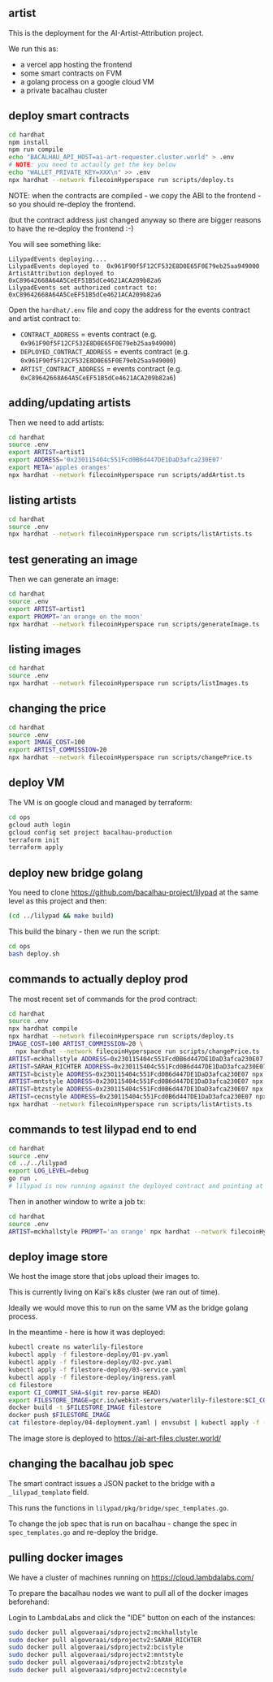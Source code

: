 ## artist

This is the deployment for the AI-Artist-Attribution project.

We run this as:

- a vercel app hosting the frontend
- some smart contracts on FVM
- a golang process on a google cloud VM
- a private bacalhau cluster

## deploy smart contracts

```bash
cd hardhat
npm install
npm run compile
echo "BACALHAU_API_HOST=ai-art-requester.cluster.world" > .env
# NOTE: you need to actaully get the key below
echo "WALLET_PRIVATE_KEY=XXX\n" >> .env
npx hardhat --network filecoinHyperspace run scripts/deploy.ts
```

NOTE: when the contracts are compiled - we copy the ABI to the frontend - so you should re-deploy the frontend.

(but the contract address just changed anyway so there are bigger reasons to have the re-deploy the frontend :-)

You will see something like:

```
LilypadEvents deploying....
LilypadEvents deployed to  0x961F90f5F12CF532E8D0E65F0E79eb25aa949000
ArtistAttribution deployed to 0xC89642668A64A5CeEF51B5dCe4621ACA209b82a6
LilypadEvents set authorized contract to:  0xC89642668A64A5CeEF51B5dCe4621ACA209b82a6
```

Open the `hardhat/.env` file and copy the address for the events contract and artist contract to:

- `CONTRACT_ADDRESS` = events contract (e.g. `0x961F90f5F12CF532E8D0E65F0E79eb25aa949000`)
- `DEPLOYED_CONTRACT_ADDRESS` = events contract (e.g. `0x961F90f5F12CF532E8D0E65F0E79eb25aa949000`)
- `ARTIST_CONTRACT_ADDRESS` = events contract (e.g. `0xC89642668A64A5CeEF51B5dCe4621ACA209b82a6`)

## adding/updating artists

Then we need to add artists:

```bash
cd hardhat
source .env
export ARTIST=artist1
export ADDRESS='0x230115404c551Fcd0B6d447DE1DaD3afca230E07'
export META='apples oranges'
npx hardhat --network filecoinHyperspace run scripts/addArtist.ts
```

## listing artists

```bash
cd hardhat
source .env
npx hardhat --network filecoinHyperspace run scripts/listArtists.ts
```

## test generating an image

Then we can generate an image:

```bash
cd hardhat
source .env
export ARTIST=artist1
export PROMPT='an orange on the moon'
npx hardhat --network filecoinHyperspace run scripts/generateImage.ts
```

<!--
export ARTIST=mckhallstyle
PROMPT='rainbow unicorn' npx hardhat --network filecoinHyperspace run scripts/generateImage.ts -->

## listing images

```bash
cd hardhat
source .env
npx hardhat --network filecoinHyperspace run scripts/listImages.ts
```

## changing the price

```bash
cd hardhat
source .env
export IMAGE_COST=100
export ARTIST_COMMISSION=20
npx hardhat --network filecoinHyperspace run scripts/changePrice.ts
```

## deploy VM

The VM is on google cloud and managed by terraform:

```bash
cd ops
gcloud auth login
gcloud config set project bacalhau-production
terraform init
terraform apply
```

## deploy new bridge golang

You need to clone https://github.com/bacalhau-project/lilypad at the same level as this project and then:

```bash
(cd ../lilypad && make build)
```

This build the binary - then we run the script:

```bash
cd ops
bash deploy.sh
```

## commands to actually deploy prod

The most recent set of commands for the prod contract:

```bash
cd hardhat
source .env
npx hardhat compile
npx hardhat --network filecoinHyperspace run scripts/deploy.ts
IMAGE_COST=100 ARTIST_COMMISSION=20 \
  npx hardhat --network filecoinHyperspace run scripts/changePrice.ts
ARTIST=mckhallstyle ADDRESS=0x230115404c551Fcd0B6d447DE1DaD3afca230E07 npx hardhat --network filecoinHyperspace run scripts/addArtist.ts
ARTIST=SARAH_RICHTER ADDRESS=0x230115404c551Fcd0B6d447DE1DaD3afca230E07 npx hardhat --network filecoinHyperspace run scripts/addArtist.ts
ARTIST=bcistyle ADDRESS=0x230115404c551Fcd0B6d447DE1DaD3afca230E07 npx hardhat --network filecoinHyperspace run scripts/addArtist.ts
ARTIST=mntstyle ADDRESS=0x230115404c551Fcd0B6d447DE1DaD3afca230E07 npx hardhat --network filecoinHyperspace run scripts/addArtist.ts
ARTIST=btzstyle ADDRESS=0x230115404c551Fcd0B6d447DE1DaD3afca230E07 npx hardhat --network filecoinHyperspace run scripts/addArtist.ts
ARTIST=cecnstyle ADDRESS=0x230115404c551Fcd0B6d447DE1DaD3afca230E07 npx hardhat --network filecoinHyperspace run scripts/addArtist.ts
npx hardhat --network filecoinHyperspace run scripts/listArtists.ts
```

## commands to test lilypad end to end

```bash
cd hardhat
source .env
cd ../../lilypad
export LOG_LEVEL=debug
go run .
# lilypad is now running against the deployed contract and pointing at the custom bacalhau cluster
```

Then in another window to write a job tx:

```bash
cd hardhat
source .env
ARTIST=mckhallstyle PROMPT='an orange' npx hardhat --network filecoinHyperspace run scripts/generateImage.ts
```

## deploy image store

We host the image store that jobs upload their images to.

This is currently living on Kai's k8s cluster (we ran out of time).

Ideally we would move this to run on the same VM as the bridge golang process.

In the meantime - here is how it was deployed:

```bash
kubectl create ns waterlily-filestore
kubectl apply -f filestore-deploy/01-pv.yaml
kubectl apply -f filestore-deploy/02-pvc.yaml
kubectl apply -f filestore-deploy/03-service.yaml
kubectl apply -f filestore-deploy/ingress.yaml
cd filestore
export CI_COMMIT_SHA=$(git rev-parse HEAD)
export FILESTORE_IMAGE=gcr.io/webkit-servers/waterlily-filestore:$CI_COMMIT_SHA
docker build -t $FILESTORE_IMAGE filestore
docker push $FILESTORE_IMAGE
cat filestore-deploy/04-deployment.yaml | envsubst | kubectl apply -f -
```

The image store is deployed to https://ai-art-files.cluster.world/

## changing the bacalhau job spec

The smart contract issues a JSON packet to the bridge with a `_lilypad_template` field.

This runs the functions in `lilypad/pkg/bridge/spec_templates.go`.

To change the job spec that is run on bacalhau - change the spec in `spec_templates.go` and re-deploy the bridge.


## pulling docker images

We have a cluster of machines running on https://cloud.lambdalabs.com/

To prepare the bacalhau nodes we want to pull all of the docker images beforehand:

Login to LambdaLabs and click the "IDE" button on each of the instances:

```bash
sudo docker pull algoveraai/sdprojectv2:mckhallstyle
sudo docker pull algoveraai/sdprojectv2:SARAH_RICHTER
sudo docker pull algoveraai/sdprojectv2:bcistyle
sudo docker pull algoveraai/sdprojectv2:mntstyle
sudo docker pull algoveraai/sdprojectv2:btzstyle
sudo docker pull algoveraai/sdprojectv2:cecnstyle
```